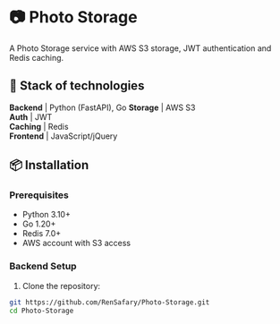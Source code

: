 # 📷 Photo Storage

A Photo Storage service with AWS S3 storage, JWT authentication and Redis caching.  

## 🚀 Stack of technologies
**Backend**   | Python (FastAPI), Go
**Storage**    | AWS S3           
**Auth**       | JWT              
**Caching**    | Redis            
**Frontend**   | JavaScript/jQuery

## 📦 Installation

### Prerequisites
- Python 3.10+
- Go 1.20+
- Redis 7.0+
- AWS account with S3 access

### Backend Setup
1. Clone the repository:
```bash
git https://github.com/RenSafary/Photo-Storage.git
cd Photo-Storage